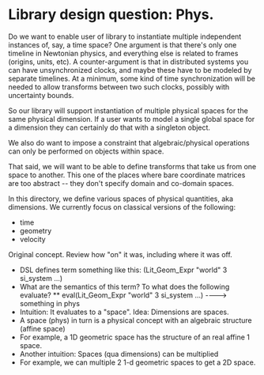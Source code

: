 # Library design question: Phys. 

Do we want to enable user of library to instantiate multiple independent instances of, say, a time space? One argument is that there's only one timeline in Newtonian physics, and everything else is related to frames (origins, units, etc). A counter-argument is that in distributed systems you can have unsynchronized clocks, and maybe these have to be modeled by separate timelines. At a minimum, some kind of time synchronization will be needed to allow transforms between two such clocks, possibly with uncertainty bounds.

So our library will support instantiation of multiple physical spaces for the same physical dimension. If a user wants to model a single global space for a dimension they can certainly do that with a singleton object.

We also do want to impose a constraint that algebraic/physical operations can only be performed on objects within space. 

That said, we will want to be able to define transforms that take us from one space to another. This one of the places where bare coordinate matrices are too abstract -- they don't specify domain and co-domain spaces. 



In this directory, we define various spaces of physical quantities,
aka dimensions. We currently focus on classical versions of the following: 
- time
- geometry
- velocity

Original concept. Review how "on" it was, including where it was off.

- DSL defines term something like this: (Lit_Geom_Expr "world" 3 si_system ...)
- What are the semantics of this term? To what does the following evaluate?
**    eval(Lit_Geom_Expr "world" 3 si_system ...) ----> something in phys
- Intuition: It evaluates to a "space". Idea: Dimensions are spaces.
- A space (phys) in turn is a physical concept with an algebraic structure (affine space)
- For example, a 1D geometric space has the structure of an real affine 1 space. 
- Another intuition: Spaces (qua dimensions) can be multiplied
- For example, we can multiple 2 1-d geometric spaces to get a 2D space.
